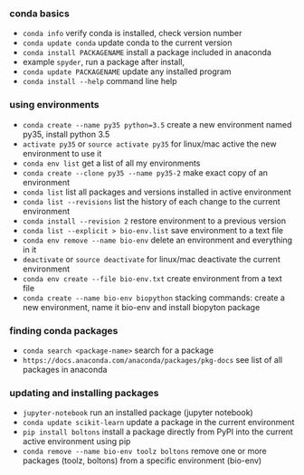 ### conda basics

- `conda info` verify conda is installed, check version number	
- `conda update conda` update conda to the current version	
- `conda install PACKAGENAME` install a package included in anaconda	
-  example `spyder`, run a package after install,
- `conda update PACKAGENAME` update any installed program	
- `conda install --help` command line help 


### using environments
- `conda create --name py35 python=3.5` create a new environment named py35, install python 3.5	
- `activate py35` or `source activate py35` for linux/mac active the new environment to use it	
- `conda env list` get a list of all my environments 
- `conda create --clone py35 --name py35-2` make exact copy of an environment	
- `conda list` list all packages and versions installed in active environment	
- `conda list --revisions` list the history of each change to the current environment	
- `conda install --revision 2` restore environment to a previous version	
- `conda list --explicit > bio-env.list` save environment to a text file	
- `conda env remove --name bio-env` delete an environment and everything in it	
- `deactivate` or `source deactivate` for linux/mac deactivate the current environment	
- `conda env create --file bio-env.txt` create environment from a text file	
- `conda create --name bio-env biopython` stacking commands: create a new environment, name it bio-env and install biopyton package 


### finding conda packages
- `conda search <package-name>` search for a package	
- `https://docs.anaconda.com/anaconda/packages/pkg-docs` see list of all packages in anaconda	


### updating and installing packages
- `jupyter-notebook` run an installed package (jupyter notebook)	
- `conda update scikit-learn` update a package in the current environment	
- `pip install boltons` install a package directly from PyPI into the current active environment using pip	
- `conda remove --name bio-env toolz boltons` remove one or more packages (toolz, boltons) from a specific environment (bio-env)	
